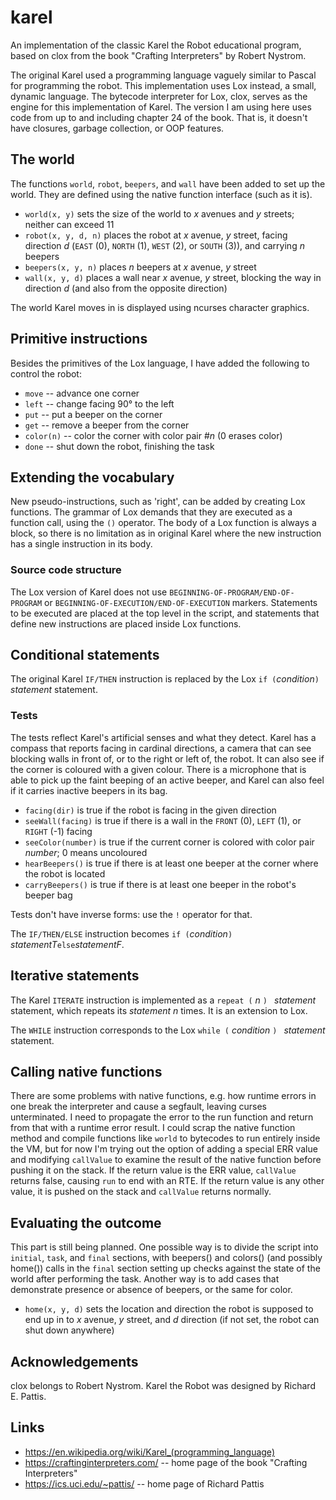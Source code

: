 # karel
An implementation of the classic Karel the Robot educational program, based on clox from the book "Crafting Interpreters" by Robert Nystrom.

The original Karel used a programming language vaguely similar to Pascal for programming the robot. This implementation uses Lox instead, a small, dynamic language. The bytecode interpreter for Lox, clox, serves as the engine for this implementation of Karel.
The version I am using here uses code from up to and including chapter 24 of the book. That is, it doesn't have closures, garbage collection, or OOP features.

## The world
The functions `world`, `robot`, `beepers`, and `wall` have been added to set up the world. They are defined using the native function interface (such as it is).
- `world(x, y)` sets the size of the world to _x_ avenues and _y_ streets; neither can exceed 11
- `robot(x, y, d, n)` places the robot at _x_ avenue, _y_ street, facing direction _d_ (`EAST` (0), `NORTH` (1), `WEST` (2), or `SOUTH` (3)), and carrying _n_ beepers
- `beepers(x, y, n)` places _n_ beepers at _x_ avenue, _y_ street
- `wall(x, y, d)` places a wall near _x_ avenue, _y_ street, blocking the way in direction _d_ (and also from the opposite direction)

The world Karel moves in is displayed using ncurses character graphics.

## Primitive instructions
Besides the primitives of the Lox language, I have added the following to control the robot:
- `move` -- advance one corner
- `left` -- change facing 90° to the left
- `put` -- put a beeper on the corner
- `get` -- remove a beeper from the corner
- `color(n)` -- color the corner with color pair #_n_ (0 erases color)
- `done` -- shut down the robot, finishing the task

## Extending the vocabulary
New pseudo-instructions, such as 'right', can be added by creating Lox functions. The grammar of Lox demands that they are executed as a function call, using the `()` operator. The body of a Lox function is always a block, so there is no limitation as in original Karel where the new instruction has a single instruction in its body.

### Source code structure
The Lox version of Karel does not use `BEGINNING-OF-PROGRAM/END-OF-PROGRAM` or `BEGINNING-OF-EXECUTION/END-OF-EXECUTION` markers. Statements to be executed are placed at the top level in the script, and statements that define new instructions are placed inside Lox functions.

## Conditional statements
The original Karel `IF/THEN` instruction is replaced by the Lox `if (`_condition_`) `_statement_ statement.

### Tests
The tests reflect Karel's artificial senses and what they detect. Karel has a compass that reports facing in cardinal directions, a camera that can see blocking walls in front of, or to the right or left of, the robot. It can also see if the corner is coloured with a given colour. There is a microphone that is able to pick up the faint beeping of an active beeper, and Karel can also feel if it carries inactive beepers in its bag.

- `facing(dir)` is true if the robot is facing in the given direction
- `seeWall(facing)` is true if there is a wall in the `FRONT` (0), `LEFT` (1), or `RIGHT` (-1) facing
- `seeColor(number)` is true if the current corner is colored with color pair _number_; 0 means uncoloured
- `hearBeepers()` is true if there is at least one beeper at the corner where the robot is located
- `carryBeepers()` is true if there is at least one beeper in the robot's beeper bag

Tests don't have inverse forms: use the `!` operator for that.

The `IF/THEN/ELSE` instruction becomes `if (`_condition_`) `_statementT_` else `_statementF_.

## Iterative statements

The Karel `ITERATE` instruction is implemented as a `repeat (` _n_ `) ` _statement_ statement, which repeats its _statement_ _n_ times. It is an extension to Lox.

The `WHILE` instruction corresponds to the Lox `while (` _condition_ `) ` _statement_ statement.

## Calling native functions
There are some problems with native functions, e.g. how runtime errors in one break the interpreter and cause a segfault, leaving curses unterminated. I need to propagate the error to the run function and return from that with a runtime error result. 
I could scrap the native function method and compile functions like `world` to bytecodes to run entirely inside the VM, but for now I'm trying out the option of adding a special ERR value and modifying `callValue` to examine the result of the native function before pushing it on the stack. If the return value is the ERR value, `callValue` returns false, causing `run` to end with an RTE. If the return value is any other value, it is pushed on the stack and `callValue` returns normally.

## Evaluating the outcome
This part is still being planned. One possible way is to divide the script into `initial`, `task`, and `final` sections, with beepers() and colors() (and possibly home()) calls in the `final` section setting up checks against the state of the world after performing the task. Another way is to add cases that demonstrate presence or absence of beepers, or the same for color.

- `home(x, y, d)` sets the location and direction the robot is supposed to end up in to _x_ avenue, _y_ street, and _d_ direction (if not set, the robot can shut down anywhere)

## Acknowledgements
clox belongs to Robert Nystrom. Karel the Robot was designed by Richard E. Pattis. 

## Links
- https://en.wikipedia.org/wiki/Karel_(programming_language)
- https://craftinginterpreters.com/ -- home page of the book "Crafting Interpreters"
- https://ics.uci.edu/~pattis/ -- home page of Richard Pattis
